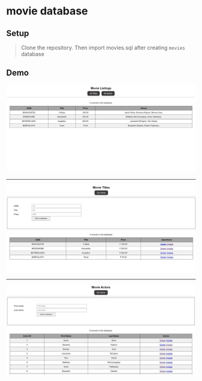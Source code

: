 # movie database

## Setup
> Clone the repository. Then import movies.sql after creating `movies` database

## Demo 
<img src="one.JPG" alt="Home Page">
<hr/>
<img src="two.JPG" alt="Title Page">
<hr/>
<img src="three.JPG" alt="Actors Page">
